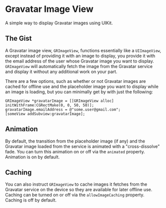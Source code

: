 Gravatar Image View
===================

A simple way to display Gravatar images using UIKit.

The Gist
--------

A Gravatar image view, ```GRImageView```, functions essentially like a ```UIImageView```, except
instead of providing it with an image to display, you provide it with the email address of the
user whose Gravatar image you want to display. ```GRImageView``` will automatically fetch the
image from the Gravatar service and display it without any additional work on your part.

There are a few options, such as whether or not Gravatar images are cached for offline use and
the placeholder image you want to display while an image is loading, but you can minimally get by
with just the following:

```objc
GRImageView *gravatarImage = [[GRImageView alloc] initWithFrame:CGRectMake(0, 0, 50, 50)];
gravatarImage.emailAddress = @"some.user@gmail.com";
[someView addSubview:gravatarImage];
```

Animation
---------

By default, the transition from the placeholder image (if any) and the Gravatar image loaded
from the service is animated with a "cross-dissolve" fade.  You can turn this animation on or off
via the ```animated``` property.  Animation is on by default.

Caching
-------

You can also instruct ```GRImageView``` to cache images it fetches from the Gravatar service on
the device so they are available for later offline use.  Caching can be turned on or off via the
```allowImageCaching``` property.  Caching is off by default.
